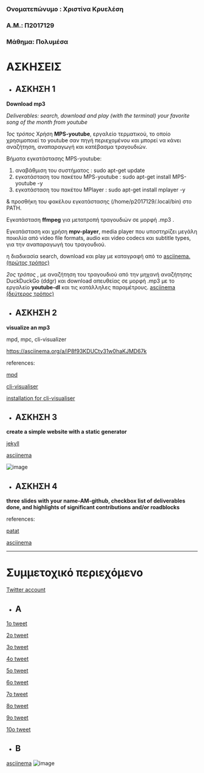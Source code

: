 
### Ονοματεπώνυμο : Χριστίνα Κρυελέση 
### Α.Μ.: Π2017129
### Μάθημα: Πολυμέσα

# ΑΣΚΗΣΕΙΣ

* ## ΑΣΚΗΣΗ 1
**Download mp3**

*Deliverables: search, download and play (with the terminal) your favorite song of the month from youtube*

_1ος τρόπος_  Χρήση **MPS-youtube**, εργαλείο τερματικού, το οποίο χρησιμοποιεί το youtube σαν πηγή περιεχομένου και μπορεί να κάνει αναζήτηση, αναπαραγωγή και κατέβασμα τραγουδιών.
 
 
Βήματα εγκατάστασης MPS-youtube:
  1. αναβάθμιση του συστήματος :
 sudo apt-get update 
  2. εγκατάσταση του πακέτου MPS-youtube :
 sudo apt-get install MPS-youtube -y
  3. εγκατάσταση του πακέτου MPlayer :
 sudo apt-get install mplayer -y
 
 & προσθήκη του φακέλου εγκατάστασης (/home/p2017129/.local/bin) στο PATH.
 
Εγκατάσταση **ffmpeg**  για μετατροπή τραγουδιών σε μορφή .mp3 .


Εγκατάσταση και χρήση **mpv-player**, media player που υποστηρίζει μεγάλη ποικιλία από video file formats, audio και video codecs και subtitle types, για την αναπαραγωγή του τραγουδιού.

η διαδικασία search, download και play με καταγραφή από το [asciinema. (πρώτος τρόπος)](https://asciinema.org/a/807xgMVNXHJ5q566LV235VMUm)


_2ος τρόπος_  , με αναζήτηση του τραγουδιού από την μηχανή αναζήτησης DuckDuckGo (ddgr) και download απευθείας σε μορφή .mp3 με το εργαλείο **youtube-dl** και τις κατάλληλες παραμέτρους.
[asciinema (δεύτερος τρόπος)](https://asciinema.org/a/noN5geRkpXvZ2l2SZSKs0brCT)



* ## ΑΣΚΗΣΗ 2

**visualize an mp3**

mpd, mpc, cli-visualizer


https://asciinema.org/a/iP8f93KDUCty31w0haKJMD67k

references:

[mpd](https://wiki.archlinux.org/index.php/Music_Player_Daemon)

[cli-visualiser](https://github.com/dpayne/cli-visualizer#usage)

[installation for cli-visualiser](https://www.linuxlinks.com/cli-visualizer-command-line-visualizer-mpd-alsa-pulseaudio/)


* ## ΑΣΚΗΣΗ 3

**create a simple website with a static generator**

[jekyll](https://jekyllrb.com/)

[asciinema](https://asciinema.org/a/rEoDgoUj0pHtIpD73jfIo1EZl)

![image](https://github.com/chrikri/mm/blob/2017129/projects/2017129/Screenshot.png)

* ## ΑΣΚΗΣΗ 4

**three slides with your name-AM-github, checkbox list of deliverables done, and highlights of significant contributions and/or roadblocks**

references:

[patat](https://github.com/jaspervdj/patat#running)

[asciinema]()

_________________________________________________________________________________________________________________________________

# Συμμετοχικό περιεχόμενο

[Twitter account](https://twitter.com/Christiana_Kr)

* ## Α
[1ο tweet](https://twitter.com/Christiana_Kr/status/1192574004751716353)

[2ο tweet](https://twitter.com/Christiana_Kr/status/1192593161513840641)

[3ο tweet](https://twitter.com/Christiana_Kr/status/1193628815123271683)

[4ο tweet](https://twitter.com/Christiana_Kr/status/1193634239180353536)

[5ο tweet](https://twitter.com/Christiana_Kr/status/1193639859275079680)

[6ο tweet](https://twitter.com/Christiana_Kr/status/1193644214871117831)

[7ο tweet](https://twitter.com/Christiana_Kr/status/1193658457720840193)

[8ο tweet](https://twitter.com/Christiana_Kr/status/1193661775650136066)

[9ο tweet](https://twitter.com/Christiana_Kr/status/1193824462103367681)

[10ο tweet](https://twitter.com/Christiana_Kr/status/1193861613830496258)


* ## Β

[asciinema](https://asciinema.org/a/H1CEudoQjNziEMGLpFpyFk4wp)
![image](https://github.com/chrikri/mm/blob/2017129/projects/2017129/Screenshot1.png)
